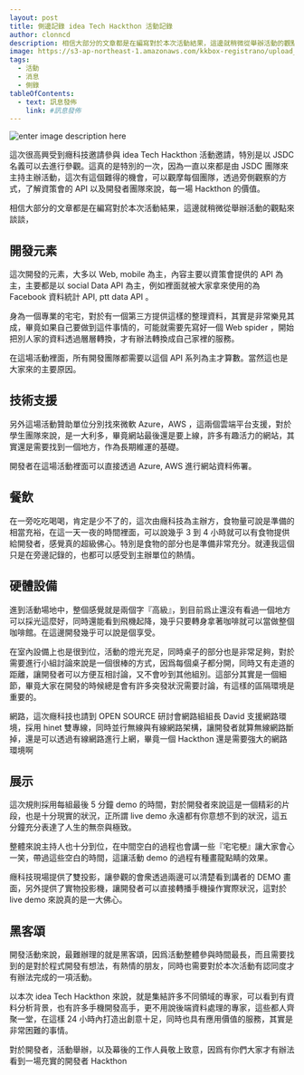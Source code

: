```yaml
---
layout: post
title: 側邊記錄 idea Tech Hackthon 活動記錄
author: clonncd
description: 相信大部分的文章都是在編寫對於本次活動結果，這邊就稍微從舉辦活動的觀點來談談，
image: https://s3-ap-northeast-1.amazonaws.com/kkbox-registrano/upload_images/34114/img-main_large.png
tags:
  - 活動
  - 消息
  - 側錄
tableOfContents:
  - text: 訊息發佈
    link: #訊息發佈
---
```


![enter image description here][1]

這次很高興受到癮科技邀請參與 idea Tech Hackthon 活動邀請，特別是以 JSDC 名義可以去進行參觀。這真的是特別的一次，因為一直以來都是由 JSDC 團隊來主持主辦活動，這次有這個難得的機會，可以觀摩每個團隊，透過旁側觀察的方式，了解資策會的 API 以及開發者團隊來說，每一場 Hackthon 的價值。

相信大部分的文章都是在編寫對於本次活動結果，這邊就稍微從舉辦活動的觀點來談談，

## 開發元素

這次開發的元素，大多以 Web, mobile 為主，內容主要以資策會提供的 API 為主，主要都是以 social Data API 為主，例如裡面就被大家拿來使用的為 Facebook 資料統計 API, ptt data API 。

身為一個專業的宅宅，對於有一個第三方提供這樣的整理資料，其實是非常樂見其成，畢竟如果自己要做到這件事情的，可能就需要先寫好一個 Web spider ，開始把別人家的資料透過層層轉換，才有辦法轉換成自己家裡的服務。

在這場活動裡面，所有開發團隊都需要以這個 API 系列為主才算數。當然這也是大家來的主要原因。

## 技術支援
另外這場活動贊助單位分別找來微軟 Azure，AWS ，這兩個雲端平台支援，對於學生團隊來說，是一大利多，畢竟網站最後還是要上線，許多有趣活力的網站，其實還是需要找到一個地方，作為長期維運的基礎。

開發者在這場活動裡面可以直接透過 Azure, AWS 進行網站資料佈署。

## 餐飲
在一旁吃吃喝喝，肯定是少不了的，這次由癮科技為主辦方，食物量可說是準備的相當充裕，在這一天一夜的時間裡面，可以說幾乎 3 到 4 小時就可以有食物提供給開發者，感覺真的超級佛心。特別是食物的部分也是準備非常充分。就連我這個只是在旁邊記錄的，也都可以感受到主辦單位的熱情。

## 硬體設備

進到活動場地中，整個感覺就是兩個字『高級』，到目前爲止還沒有看過一個地方可以採光這麼好，同時還能看到飛機起降，幾乎只要轉身拿著咖啡就可以當做整個咖啡館。在這邊開發幾乎可以說是個享受。

在室內設備上也是很到位，活動的燈光充足，同時桌子的部分也是非常足夠，對於需要進行小組討論來說是一個很棒的方式，因爲每個桌子都分開，同時又有走道的距離，讓開發者可以方便互相討論，又不會吵到其他組別。這部分其實是一個細節，畢竟大家在開發的時候總是會有許多突發狀況需要討論，有這樣的區隔環境是重要的。

網路，這次癮科技也請到 OPEN SOURCE 研討會網路組組長 David 支援網路環境，採用 hinet 雙專線，同時並行無線與有線網路架構，讓開發者就算無線網路斷掉，還是可以透過有線網路進行上網，畢竟一個 Hackthon 還是需要強大的網路環境啊

## 展示

這次規則採用每組最後 5 分鐘 demo 的時間，對於開發者來說這是一個精彩的片段，也是十分現實的狀況，正所謂 live demo 永遠都有你意想不到的狀況，這五分鐘充分表達了人生的無奈與極致。

整體來說主持人也十分到位，在中間空白的過程也會講一些『宅宅梗』讓大家會心一笑，帶過這些空白的時間，這讓活動 demo 的過程有種畫龍點睛的效果。

癮科技現場提供了雙投影，讓參觀的會衆透過兩邊可以清楚看到講者的 DEMO 畫面，另外提供了實物投影機，讓開發者可以直接轉播手機操作實際狀況，這對於 live demo 來說真的是一大佛心。

## 黑客頌

開發活動來說，最難辦理的就是黑客頌，因爲活動整體參與時間最長，而且需要找到的是對於程式開發有想法，有熱情的朋友，同時也需要對於本次活動有認同度才有辦法完成的一項活動。

以本次 idea Tech Hackthon 來說，就是集結許多不同領域的專家，可以看到有資料分析背景，也有許多手機開發高手，更不用說後端資料處理的專家，這些都人齊聚一堂，在這樣 24 小時內打造出創意十足，同時也具有應用價值的服務，其實是非常困難的事情。

對於開發者，活動舉辦，以及幕後的工作人員敬上致意，因爲有你們大家才有辦法看到一場充實的開發者 Hackthon


  [1]: https://s3-ap-northeast-1.amazonaws.com/kkbox-registrano/upload_images/34114/img-main_large.png
